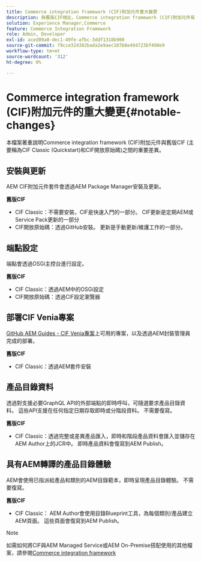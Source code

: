 ```yaml
---
title: Commerce integration framework (CIF)附加元件重大變更
description: 與舊版CIF相比，Commerce integration framework (CIF)附加元件有重大變更。
solution: Experience Manager,Commerce
feature: Commerce Integration Framework
role: Admin, Developer
exl-id: aced89a0-dec1-49fe-afbc-3ddf1318b900
source-git-commit: 79cce324382bada2e9aec107b8e494723bf490e9
workflow-type: tm+mt
source-wordcount: '312'
ht-degree: 0%

---
```


# Commerce integration framework (CIF)附加元件的重大變更{#notable-changes}

本檔案著重說明Commerce integration framework (CIF)附加元件與舊版CIF (主要稱為CIF Classic (Quickstart)和CIF開放原始碼)之間的重要差異。

## 安裝與更新

AEM CIF附加元件套件會透過AEM Package Manager安裝及更新。

**舊版CIF**

* CIF Classic：不需要安裝，CIF是快速入門的一部分。 CIF更新是定期AEM或Service Pack更新的一部分
* CIF開放原始碼：透過GitHub安裝。 更新是手動更新/維護工作的一部分。

## 端點設定

端點會透過OSGi主控台進行設定。

**舊版CIF**

* CIF Classic：透過AEM中的OSGi設定
* CIF開放原始碼：透過CIF設定瀏覽器

## 部署CIF Venia專案

[GitHub AEM Guides - CIF Venia專案](https://github.com/adobe/aem-cif-guides-venia)上可用的專案，以及透過AEM封裝管理員完成的部署。

**舊版CIF**

* CIF Classic：透過AEM套件安裝

## 產品目錄資料

透過對支援必要GraphQL API的外部端點的即時呼叫，可隨選要求產品目錄資料。 這些API支援在任何指定日期存取即時或分階段資料。 不需要復寫。

**舊版CIF**

* CIF Classic：透過完整或差異產品匯入，即時和階段產品資料會匯入並儲存在AEM Author上的JCR中。 即時產品資料會復寫到AEM Publish。

## 具有AEM轉譯的產品目錄體驗

AEM會使用已指派給產品和類別的AEM目錄範本，即時呈現產品目錄體驗。 不需要復寫。

**舊版CIF**

* CIF Classic： AEM Author會使用目錄Blueprint工具，為每個類別/產品建立AEM頁面。 這些頁面會復寫到AEM Publish。

>[!NOTE]
>
>如需如何將CIF與AEM Managed Service或AEM On-Premise搭配使用的其他檔案，請參閱[Commerce integration framework](https://developer.adobe.com/apis/experiencecloud/commerce-integration-framework/getting-started.html)
